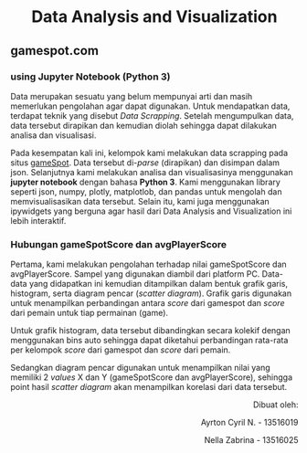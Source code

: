 <h1 align="center"> Data Analysis and Visualization </h1>

## gamespot.com
### using Jupyter Notebook (Python 3)

Data merupakan sesuatu yang belum mempunyai arti dan masih memerlukan pengolahan agar dapat digunakan. Untuk mendapatkan data, terdapat teknik yang disebut *Data Scrapping*. Setelah mengumpulkan data, data tersebut dirapikan dan kemudian diolah sehingga dapat dilakukan analisa dan visualisasi.

Pada kesempatan kali ini, kelompok kami melakukan data scrapping pada situs [gameSpot](www.gamespot.com). Data tersebut di-*parse* (dirapikan) dan disimpan dalam json. Selanjutnya kami melakukan analisa dan visualisasinya menggunakan **jupyter notebook** dengan bahasa **Python 3**. Kami menggunakan library seperti json, numpy, plotly, matplotlob, dan pandas untuk mengolah dan memvisualisasikan data tersebut. Selain itu, kami juga menggunakan ipywidgets yang berguna agar hasil dari Data Analysis and Visualization ini lebih interaktif.

### Hubungan gameSpotScore dan avgPlayerScore
Pertama, kami melakukan pengolahan terhadap nilai gameSpotScore dan avgPlayerScore. Sampel yang digunakan diambil dari platform PC. Data-data yang didapatkan ini kemudian ditampilkan dalam bentuk grafik garis, histogram,  serta diagram pencar (*scatter diagram*). Grafik garis digunakan untuk menampilkan perbandingan antara *score* dari gamespot dan *score* dari pemain untuk tiap permainan (game).

Untuk grafik histogram, data tersebut dibandingkan secara kolekif dengan menggunakan bins auto sehingga dapat diketahui perbandingan rata-rata per kelompok *score* dari gamespot dan *score* dari pemain.

Sedangkan diagram pencar digunakan untuk menampilkan nilai yang memiliki 2 *values* X dan Y (gameSpotScore dan avgPlayerScore), sehingga point hasil *scatter diagram* akan menampilkan korelasi dari data tersebut.

<p align="right"> Dibuat oleh: </p>
<p align="right"> Ayrton Cyril N. - 13516019 </p>
<p align="right"> Nella Zabrina - 13516025 </p>
